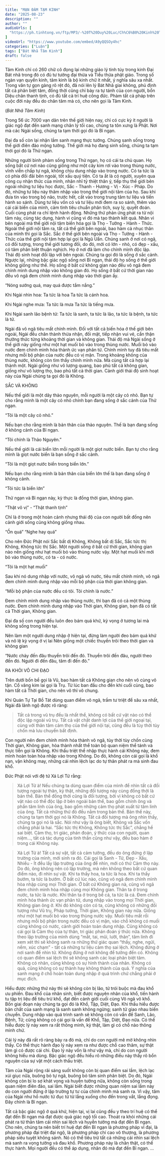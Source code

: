 ```yaml
---
title: "MẠN ĐÀM TẠM KINH"
date: "2025-08-23"
description: ""
author: ""
audioUrls: [
  "https://ph.tinhtong.vn/ftp/MP3/-%20T%20Duy%20Luc/Ch%C6%B0%20Kinh%20T%E1%BA%ADp%20Y%E1%BA%BFu/04%20Kinh%20B%C3%A1t%20Nh%C3%A3%20Ba%20La%20M%E1%BA%ADt%20%C4%90a.mp3",
]
videoUrl: "https://www.youtube.com/embed/A9yQQSOy4hc"
categories: ["Luận"]
tags: ["Bát Nhã Tâm Kinh"]
draft: false
---
```


Tâm Kinh chỉ có 260 chữ cô đọng lại những giáo lý tinh túy trong kinh Đại Bát nhã trong đó có đủ tư tưởng đại thừa và Tiểu thừa phật giáo. Trong số ngàn vạn quyển kinh, tâm kinh là bộ kinh chữ ít nhất, ý nghĩa sâu xa nhất. 
Trong văn tự gọn gàng rõ rệt đó, đã nói lên lý Bát Nhã giai không, phủ định tất cả phân biệt tâm, đồng thời cũng chỉ bày ra tự tánh của con người, bổn Diệu chân thanh tịnh, có đủ tất cả trí huệ công đức.
Phàm tất cả pháp trên cuộc đời này đều do chân tâm mà có, cho nên gọi là Tâm Kinh. 

(*Bát Nhã Tâm Kinh*)

Trong 56 ức 7000 vạn dân trên thế giới hiện nay, chỉ có cực kỳ ít người là giác ngộ đạt đến sanh mạng chân lý tối cao, chúng ta tôn xưng là Phật. Nơi mà các Ngài sống, chúng ta tạm thời gọi đó là Bỉ ngạn.

Đại đa số còn lại nhận lầm sanh mạng thực tướng. Chúng sanh sống trong thế giới điên đảo mộng tưởng. Thế giới mà họ đang sinh sống, chúng ta tạm thời gọi đó là Thử ngạn. 

Những người bình phàm sống trong Thử ngạn, họ có cái ta chủ quan. Họ sống bất cứ nơi nào cũng giống như một cây kim rơi vào trong thùng nước, vĩnh viễn chấp tự ngã, không chịu dung nhập vào trong nước. Có ta tức là có phía đối đãi bên ngoài, tốt xấu quý tiện. Có ta ắt là có người, xuyên qua công cụ nhận thức của mình, nhãn nhĩ tỷ thiệt thân ý, tiếp thụ thế giới bên ngoài những tư liệu học được, Sắc - Thanh - Hương - Vị - Xúc - Pháp. Do đó, những tư liệu này thâm nhập vào trong thế giới nội tâm của họ. Sau khi đưa tin vào trong bộ não, trước hết, cất vào trong trung tâm tư liệu và tiến hành so sánh. Dùng tư liệu vốn có và tư liệu mới đem ra so sánh, thêm vào cái cải biến của mình, cảm tình tiêu chuẩn phân tích, suy lý, quyết đoán. Cuối cùng phát ra chỉ lệnh hành động. Những thứ phản ứng phát ra từ nội tâm này, cùng tác dụng, hành vi cũng vì đó mà tạo thành kết quả.
Nhân vì bên ngoài mà thế giới nội tâm biến hóa gọi là Thọ - Tưởng - Hành - Thức. 
Ngoài thế giới nội tâm ra, tất cả thế giới bên ngoài, bao hàm cả nhục thân của mình thì gọi là Sắc.
Sắc ở thế giới bên ngoài và Thọ - Tưởng - Hành - Thức của thế giới nội tâm hợp lại gọi là Ngũ Uẩn.
Chúng sanh ở nơi có ngã, có đối tượng, trong thế giới tương đối, do đó, mới có lớn - nhỏ, có đẹp - xấu, có tâm phân biệt thuận nghịch.
Họ ở nơi đã làm cho chính mình độc lập. Thái độ sinh hoạt đối lập với bên ngoài. Chúng ta gọi đó là sống ở sắc cảnh. Ngược lại, những bậc giác ngộ sống nơi Bỉ ngạn, thái độ họ sống ở thế giới không giống như thế.
Họ sống ở bất cứ không gian nào đều vô ngã đem chính mình dung nhập vào không gian đó. 
Họ sống ở bất cứ thời gian nào đều vô ngã đem chính mình dung nhập vào thời gian ấy.

“Nóng sướng quá, may quá được tắm nắng.” 

Khi Ngài nhìn hoa:
Ta tức là hoa 
Ta tức là cánh hoa.

Khi Ngài nghe mưa:
Ta tức là mưa 
Ta tức là tiếng mưa.

Khi Ngài sanh lão bệnh tử: 
Ta tức là sanh, ta tức là lão, ta tức là bệnh, ta tức là tử. 

Ngài đã vô ngã tiêu mất chính mình. Đối với tất cả biến hóa ở thế giới bên ngoài, Ngài đều chân thành thừa nhận, đối mặt, tiếp nhận vui vẻ, cẩn thận thưởng thức từng khoảng thời gian và không gian. Thái độ mà Ngài sống ở thế giới này giống như một hạt muối bỏ vào trong thùng nước. Muối bỏ vào nước đem chính mình hóa thành ức vạn phân tử. Chính mình tuy đã tiêu mất nhưng mỗi bộ phận của nước đều có vị mặn. Trong khoảng không của thùng nước, không còn tìm thấy chính mình nữa. Mà cùng tất cả hợp lại thành một. Ngài giống như vô lượng quang, bao phủ tất cả không gian, giống như vô lượng thọ, bao phủ tất cả thời gian. Cảnh giới thái độ sinh hoạt này của Ngài chúng ta gọi đó là Không.

SẮC VÀ KHÔNG

Nếu thế giới là một dãy thảo nguyên, mỗi người là một cây cỏ nhỏ. Bạn tự cho rằng mình là một cây cỏ nhỏ chính bạn đang sống ở sắc cảnh của Thử ngạn. 

“Tôi là một cây cỏ nhỏ.”

Nếu bạn cho rằng mình là bản thân của thảo nguyên. Thế là bạn đang sống ở không cảnh của Bỉ ngạn. 

“Tôi chính là Thảo Nguyên.” 

Nếu thế giới là cái biển lớn mỗi người là một giọt nước biển. Bạn tự cho rằng mình là giọt nước biển là bạn sống ở sắc cảnh.

“Tôi là một giọt nước biển trong biển lớn.”

Nếu bạn cho rằng mình là bản thân của biển lớn thế là bạn đang sống ở không cảnh.

“Tôi tức là biển lớn” 

Thử ngạn và Bỉ ngạn này, kỳ thực là đồng thời gian, không gian.

“Thật vô vị” - “Thật thanh tịnh” 

Chỉ là ở trong một hoàn cảnh nhưng thái độ của con người bất đồng nên cảnh giới sống cũng không giống nhau.

“Ồn quá”  “Nghe hay quá” 

Cho nên Đức Phật nói Sắc bất dị Không, Không bất dị Sắc, Sắc tức thị Không, Không tức thị Sắc. 
Một người sống ở bất cứ thời gian, không gian nào nên giống như hạt muối bỏ vào thùng nước vậy. Một hạt muối khi mới bỏ vào thùng nước, có ta - có nước.

“Tôi là một hạt muối”

Sau khi nó dung nhập với nước, vô ngã vô nước, tiêu mất chính mình, vô ngã đem chính mình dung nhập vào mỗi bộ phận của thời gian không gian.

“Mỗi bộ phận của nước đều có tôi. Tôi chính là nước.”

Đem chính mình dung nhập vào thùng nước, thì bạn đã có cả một thùng nước.
Đem chính mình dung nhập vào Thời gian, Không gian, bạn đã có tất cả Thời gian, Không gian.

Đại đa số con người đều luôn đeo bám quá khứ, kỳ vọng ở tương lai mà không sống trong hiện tại. 

Nên làm một người dung nhập ở hiện tại, đừng làm người đeo bám quá khứ và nô lệ kỳ vọng ở vị lai 
Nên giống một chiếc thuyền trôi theo thời gian và không gian 

“Nước chảy đến đâu thuyền trôi đến đó. Thuyền trôi đến đâu, người theo đến đó. Người đi đến đâu, tâm đi đến đó.” 

RA KHỎI VÔ CHI ĐẠO

Trên dưới bốn bề gọi là Vũ, bao hàm tất cả Không gian cho nên vô cùng vô tận.
Cổ vãng kim lai gọi là Trụ. Từ lúc ban đầu cho đến khi cuối cùng, bao hàm tất cả Thời gian, cho nên vô thỉ vô chung.

Khi Quán Tự Tại Bồ Tát dùng quan điểm vô ngã, trầm tư triệt để sâu xa nhất, Ngài đã lãnh ngộ được rõ ràng: 

> Tất cả trong vũ trụ đều là nhất thể, không có bất cứ vật nào có thể độc lập ngoài vũ trụ. 
> Tất cả vật chất danh lợi của thế giới ngoại tại, cùng với thân tâm cảm thọ của thế giới nội tại, cũng đều là tùy thời tùy chốn mà lưu chuyển bất định.

Con người nên đem chính mình hóa thành vô ngã, tùy thời tùy chốn cùng Thời gian, Không gian, hòa thành nhất thể toàn bộ quan niệm thể tánh và thực tiễn gọi là Không. 
Khi thấu triệt thể nhập thực hành cái Không này, đem mình hoàn toàn hòa nhập vào trong Không. 
Do đó, không còn cái gọi là khổ nạn, vận không may, những cái nhìn lệch lạc do tự thân phát ra mà sinh đau khổ.

Đức Phật nói với đệ tử Xá Lợi Tử rằng: 

> Xá Lợi Tử à! Nếu chúng ta dùng quan điểm của mình để nhìn tất cả đối tượng ngoài tự thân, kỳ thật, những đối tượng này cùng đồng thời là bản thể. 
> Bản thể đồng thời cũng là đối tượng, bởi vì không có bất cứ vật nào có thể độc lập ở bên ngoài bản thể, bao gồm chính ông và phần tâm linh của ông, bao gồm những cảm thọ phát xuất từ tâm linh của ông. 
> Tất cả những thứ đó đều nằm trong bản thể. Bản thể này, chúng ta tạm thời gọi nó là Không. Tất cả đối tượng mà ông nhìn thấy, chúng ta gọi nó là sắc. Nói như vậy là ông biết, Không và Sắc vốn chẳng phải là hai. “Sắc tức thị Không, Không tức thị Sắc”, chẳng hề sai biệt. Cảm thọ, tri giác, phán đoán, ý thức của con người, quan niệm…, tất cả tác dụng của tinh thần cũng như vậy, đều bao hàm ở trong cái Không này.

> Xá Lợi Tử à! Tất cả sự vật, tất cả cảm tưởng, đều do ông đứng ở lập trường của mình, mới sinh ra đó. 
> Cái gọi là Sanh - Tử, Đẹp - Xấu, Nhiều - Ít đều lấy lập trường của ông để nhìn, mới có thứ Cảm thọ này. 
> Do đó, ông không nên có lập trường, mà nên không theo bất cứ quan điểm nào, đi nhìn sự vật. Khi ta thấy hoa, ta tức là hoa. 
> Khi ta thấy bướm, ta tức là bướm. Ở bất cứ lúc nào, cũng vô ngã đem chính mình hòa nhập cùng mọi Thời gian. 
> Ở bất cứ Không gian nà, cũng vô ngã đem chính mình hòa nhập cùng mọi Không gian. Thân ta ở trong nước, ta tức là nước. Khi thân ta ở trong bể cá, ta tức là cá. 
> Đem chính mình hóa thành ức vạn phân tử, dung nhập vào trong mọi Thời gian, Không gian ông ở. 
> Khi đó không còn có ta, cũng không có những đối tượng như Vũ trụ, Pháp tướng, Thời gian, Không gian này nữa. 
Giống như một hạt muối bỏ vào trong thùng nước vậy. 
> Muối tiêu mất rồi nhưng mỗi bộ phận trong nước đều có vị mặn, vào chỗ không có muối cũng không có nước, cảnh giới hoàn toàn dung nhập. 
> Cũng không có cái gọi là Cảm thọ của tự thân, tri giác phán đoán ý thức nữa. 
> Không theo lập trường của mình dùng “mắt, tai, mũi, lưỡi, thân”, tâm linh đi xem xét thì sẽ không sanh ra những thứ giác quan “thấy, nghe, ngửi, nếm, xúc chạm” - tất cả những tư liệu cảm thọ sai lệch. 
Không đứng ở nơi sanh để nhìn tử. Không đứng ở nơi không để tưởng đến có. 
> Không có quan điểm sai lệch thì sẽ không sanh các loại phân biệt tâm. Không có nhân, cũng không có sự hình thành của nhân. 
> Không có quả, cũng không có sự thành hay không thành của quả. 
Ý nghĩa của sanh mạng ở chỗ hoàn toàn dung nhập ở quá trình chứ chẳng phải ở mục đích. 

Hiểu được những thứ này thì sẽ không còn bị lão, tử trói buộc mà đau khổ ưu phiền. Đau khổ của nhân sinh, biết được nguyên nhân của khổ, tiến hành tu tập trị liệu để tiêu trừ khổ, đạt đến cảnh giới cuối cùng Vô ngã vô khổ. Bốn giai đoạn này chúng ta gọi đó là Khổ, Tập, Diệt, Đạo. Khi thấu hiểu được bản chất của sanh mạng là sanh sanh không ngừng; sanh tử giao nhau biến chuyển. Dung nhập vào quá trình sanh sẽ không còn có vấn đề Sanh, Lão, Bệnh, Tử; cũng không có cái gọi là vấn đề Khổ, Tập, Diệt, Đạo nữa.
Có thể hiểu được lý này xem ra rất thông minh, kỳ thật, làm gì có chỗ nào thông minh chứ. 

Cái lý này đã rất rõ ràng bày ra đó mà, chỉ do con người mê mờ không nhìn thấy. Có thể thực hành đạo lý này xem ra như được chỗ cao thâm, sự thật làm gì có được cái chi. 
Đạo lý này vốn là như vậy mà, chỉ do con người không hiểu mà dùng.
Bậc giác ngộ đều hiểu rõ những điều này thấy rõ bổn nguyên của sự vật một cách thấu triệt. 

Tâm của Ngài rộng rãi sáng suốt không còn bị quan điểm sai lầm, lệch lạc xúi giục nữa, buông bỏ tự ngã, buông bỏ tâm sinh phân biệt. 
Do đó, Ngài không còn bị lo sợ khát vọng và huyễn tưởng nữa, không còn sống trong quan niệm điên đảo, sai lầm. 
Ngài biết được những quan niệm sai lầm này do con người đứng ở lập trường tự tư của chính mình mà sanh ra. 
Vì vậy, tâm của Ngài như hồ nước từ đục từ từ lắng xuống cho đến trong vắt, lắng đọng. Đây chính là Bỉ ngạn.

Tất cả bậc giác ngộ ở quá khứ, hiện tại, vị lai cũng đều y theo trí huệ có thể đạt đến Bỉ ngạn mà đạt được quả giác ngộ tối cao. 
Thoát ra khỏi những cái phát ra từ thân tâm cái nhìn sai lệch và huyễn tưởng mà đạt đến Bỉ ngạn. 
Cho nên, chúng ta nên biết trí huệ đạt đến Bỉ ngạn là phương pháp vĩ đại, là phương pháp đại triệt đại ngộ, là phương pháp chí cao vô thượng, là phương pháp siêu tuyệt không sánh. Nó có thể tiêu trừ tất cả những cái nhìn sai lệch mà sanh ra vọng tưởng và đau khổ. Phương pháp này là chân thật, có thể thực hành. Mọi người đều có thể áp dụng, nhân đó mà đạt đến Bỉ ngạn.
...

